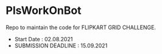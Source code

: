 # PlsWorkOnBot
Repo to maintain the code for FLIPKART GRID CHALLENGE.
- Start Date : 02.08.2021
- SUBMISSION DEADLINE : 15.09.2021
